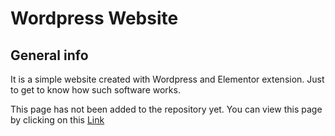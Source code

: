 # Wordpress Website

## General info
It is a simple website created with Wordpress and Elementor extension. Just to get to know how such software works.

This page has not been added to the repository yet.
You can view this page by clicking on this [Link](https://dev-wordpress-project-w-kosci.pantheonsite.io)